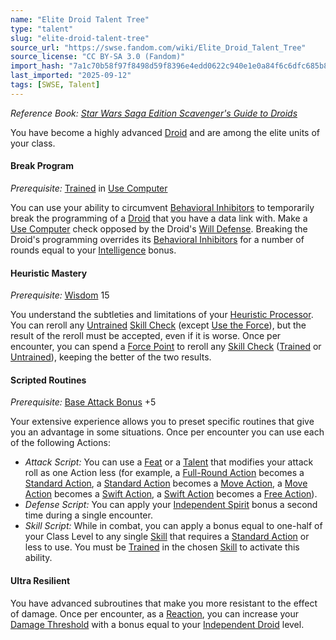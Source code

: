 ```yaml
---
name: "Elite Droid Talent Tree"
type: "talent"
slug: "elite-droid-talent-tree"
source_url: "https://swse.fandom.com/wiki/Elite_Droid_Talent_Tree"
source_license: "CC BY-SA 3.0 (Fandom)"
import_hash: "7a1c70b58f97f8498d59f8396e4edd0622c940e1e0a84f6c6dfc685b8cf49ac5"
last_imported: "2025-09-12"
tags: [SWSE, Talent]
---
```

*Reference Book: [Star Wars Saga Edition Scavenger's Guide to Droids](https://swse.fandom.com/wiki/Star_Wars_Saga_Edition_Scavenger's_Guide_to_Droids)*

You have become a highly advanced [Droid](https://swse.fandom.com/wiki/Droid) and are among the elite units of your class.

#### **Break Program**
*Prerequisite:* [Trained](https://swse.fandom.com/wiki/Trained) in [Use Computer](https://swse.fandom.com/wiki/Use_Computer)

You can use your ability to circumvent [Behavioral Inhibitors](https://swse.fandom.com/wiki/Behavioral_Inhibitors) to temporarily break the programming of a [Droid](https://swse.fandom.com/wiki/Droid) that you have a data link with. Make a [Use Computer](https://swse.fandom.com/wiki/Use_Computer) check opposed by the Droid's [Will Defense](https://swse.fandom.com/wiki/Will_Defense). Breaking the Droid's programming overrides its [Behavioral Inhibitors](https://swse.fandom.com/wiki/Behavioral_Inhibitors) for a number of rounds equal to your [Intelligence](https://swse.fandom.com/wiki/Intelligence) bonus.

#### **Heuristic Mastery**
*Prerequisite:* [Wisdom](https://swse.fandom.com/wiki/Wisdom) 15

You understand the subtleties and limitations of your [Heuristic Processor](https://swse.fandom.com/wiki/Heuristic_Processor). You can reroll any [Untrained](https://swse.fandom.com/wiki/Untrained) [Skill Check](https://swse.fandom.com/wiki/Skill_Check) (except [Use the Force](https://swse.fandom.com/wiki/Use_the_Force)), but the result of the reroll must be accepted, even if it is worse. Once per encounter, you can spend a [Force Point](https://swse.fandom.com/wiki/Force_Point) to reroll any [Skill Check](https://swse.fandom.com/wiki/Skill_Check) ([Trained](https://swse.fandom.com/wiki/Trained) or [Untrained](https://swse.fandom.com/wiki/Untrained)), keeping the better of the two results.

#### **Scripted Routines**
*Prerequisite:* [Base Attack Bonus](https://swse.fandom.com/wiki/Base_Attack_Bonus) +5

Your extensive experience allows you to preset specific routines that give you an advantage in some situations. Once per encounter you can use each of the following Actions:
- *Attack Script:* You can use a [Feat](https://swse.fandom.com/wiki/Feat) or a [Talent](https://swse.fandom.com/wiki/Talent) that modifies your attack roll as one Action less (for example, a [Full-Round Action](https://swse.fandom.com/wiki/Full-Round_Action) becomes a [Standard Action](https://swse.fandom.com/wiki/Standard_Action), a [Standard Action](https://swse.fandom.com/wiki/Standard_Action) becomes a [Move Action](https://swse.fandom.com/wiki/Move_Action), a [Move Action](https://swse.fandom.com/wiki/Move_Action) becomes a [Swift Action](https://swse.fandom.com/wiki/Swift_Action), a [Swift Action](https://swse.fandom.com/wiki/Swift_Action) becomes a [Free Action](https://swse.fandom.com/wiki/Free_Action)).
- *Defense Script:* You can apply your [Independent Spirit](https://swse.fandom.com/wiki/Independent_Spirit) bonus a second time during a single encounter.
- *Skill Script:* While in combat, you can apply a bonus equal to one-half of your Class Level to any single [Skill](https://swse.fandom.com/wiki/Skill) that requires a [Standard Action](https://swse.fandom.com/wiki/Standard_Action) or less to use. You must be [Trained](https://swse.fandom.com/wiki/Trained) in the chosen [Skill](https://swse.fandom.com/wiki/Skill) to activate this ability.

#### **Ultra Resilient**
You have advanced subroutines that make you more resistant to the effect of damage. Once per encounter, as a [Reaction](https://swse.fandom.com/wiki/Reaction), you can increase your [Damage Threshold](https://swse.fandom.com/wiki/Damage_Threshold) with a bonus equal to your [Independent Droid](https://swse.fandom.com/wiki/Independent_Droid) level.